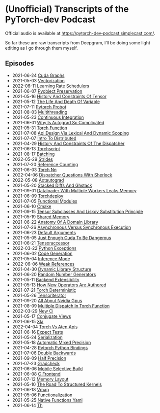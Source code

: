 # (Unofficial) Transcripts of the PyTorch-dev Podcast
Official audio is available at https://pytorch-dev-podcast.simplecast.com/.

So far these are raw transcripts from Deepgram, I'll be doing some light editing as I go through them myself.
## Episodes

* 2021-06-24 [Cuda Graphs](episodes/2021-06-24-Cuda-Graphs.md)
* 2021-05-03 [Vectorization](episodes/2021-05-03-Vectorization.md)
* 2022-06-11 [Learning Rate Schedulers](episodes/2022-06-11-Learning-Rate-Schedulers.md)
* 2021-06-07 [Pyobject Preservation](episodes/2021-06-07-Pyobject-Preservation.md)
* 2021-05-16 [History And Constraints Of Tensor](episodes/2021-05-16-History-And-Constraints-Of-Tensor.md)
* 2021-05-12 [The Life And Death Of Variable](episodes/2021-05-12-The-Life-And-Death-Of-Variable.md)
* 2021-07-11 [Pytorch Probot](episodes/2021-07-11-Pytorch-Probot.md)
* 2021-08-03 [Multithreading](episodes/2021-08-03-Multithreading.md)
* 2021-05-23 [Continuous Integration](episodes/2021-05-23-Continuous-Integration.md)
* 2021-06-01 [Why Is Autograd So Complicated](episodes/2021-06-01-Why-Is-Autograd-So-Complicated.md)
* 2021-05-31 [Torch Function](episodes/2021-05-31-Torch-Function.md)
* 2021-07-08 [Api Design Via Lexical And Dynamic Scoping](episodes/2021-07-08-Api-Design-Via-Lexical-And-Dynamic-Scoping.md)
* 2021-07-07 [Intro To Distributed](episodes/2021-07-07-Intro-To-Distributed.md)
* 2021-04-29 [History And Constraints Of The Dispatcher](episodes/2021-04-29-History-And-Constraints-Of-The-Dispatcher.md)
* 2021-06-13 [Torchscript](episodes/2021-06-13-Torchscript.md)
* 2021-08-17 [Batching](episodes/2021-08-17-Batching.md)
* 2022-05-29 [Strides](episodes/2022-05-29-Strides.md)
* 2021-07-20 [Reference Counting](episodes/2021-07-20-Reference-Counting.md)
* 2021-06-03 [Torch Nn](episodes/2021-06-03-Torch-Nn.md)
* 2022-04-06 [Dispatcher Questions With Sherlock](episodes/2022-04-06-Dispatcher-Questions-With-Sherlock.md)
* 2022-05-08 [Aotautograd](episodes/2022-05-08-Aotautograd.md)
* 2021-05-20 [Stacked Diffs And Ghstack](episodes/2021-05-20-Stacked-Diffs-And-Ghstack.md)
* 2021-09-01 [Dataloader With Multiple Workers Leaks Memory](episodes/2021-09-01-Dataloader-With-Multiple-Workers-Leaks-Memory.md)
* 2021-06-09 [Torchdeploy](episodes/2021-06-09-Torchdeploy.md)
* 2021-07-05 [Functional Modules](episodes/2021-07-05-Functional-Modules.md)
* 2021-06-10 [Cmake](episodes/2021-06-10-Cmake.md)
* 2021-09-15 [Tensor Subclasses And Liskov Substitution Principle](episodes/2021-09-15-Tensor-Subclasses-And-Liskov-Substitution-Principle.md)
* 2021-05-19 [Shared Memory](episodes/2021-05-19-Shared-Memory.md)
* 2021-06-22 [Anatomy Of A Domain Library](episodes/2021-06-22-Anatomy-Of-A-Domain-Library.md)
* 2021-07-26 [Asynchronous Versus Synchronous Execution](episodes/2021-07-26-Asynchronous-Versus-Synchronous-Execution.md)
* 2021-06-23 [Default Arguments](episodes/2021-06-23-Default-Arguments.md)
* 2021-05-05 [Just Enough Cuda To Be Dangerous](episodes/2021-05-05-Just-Enough-Cuda-To-Be-Dangerous.md)
* 2021-06-21 [Tensoraccessor](episodes/2021-06-21-Tensoraccessor.md)
* 2022-03-22 [Python Exceptions](episodes/2022-03-22-Python-Exceptions.md)
* 2021-06-02 [Code Generation](episodes/2021-06-02-Code-Generation.md)
* 2021-05-04 [Inference Mode](episodes/2021-05-04-Inference-Mode.md)
* 2022-06-06 [Weak References](episodes/2022-06-06-Weak-References.md)
* 2021-04-30 [Dynamic Library Structure](episodes/2021-04-30-Dynamic-Library-Structure.md)
* 2021-06-20 [Random Number Generators](episodes/2021-06-20-Random-Number-Generators.md)
* 2021-05-11 [Backend Extensibility](episodes/2021-05-11-Backend-Extensibility.md)
* 2021-05-13 [How New Operators Are Authored](episodes/2021-05-13-How-New-Operators-Are-Authored.md)
* 2021-07-21 [Torch Deterministic](episodes/2021-07-21-Torch-Deterministic.md)
* 2021-05-26 [Tensoriterator](episodes/2021-05-26-Tensoriterator.md)
* 2021-09-20 [All About Nvidia Gpus](episodes/2021-09-20-All-About-Nvidia-Gpus.md)
* 2021-08-09 [Multiple Dispatch In Torch Function](episodes/2021-08-09-Multiple-Dispatch-In-Torch-Function.md)
* 2022-03-29 [New Ci](episodes/2022-03-29-New-Ci.md)
* 2021-05-17 [Conjugate Views](episodes/2021-05-17-Conjugate-Views.md)
* 2021-06-15 [Xla](episodes/2021-06-15-Xla.md)
* 2022-04-04 [Torch Vs Aten Apis](episodes/2022-04-04-Torch-Vs-Aten-Apis.md)
* 2021-06-16 [Expect Tests](episodes/2021-06-16-Expect-Tests.md)
* 2021-05-24 [Serialization](episodes/2021-05-24-Serialization.md)
* 2021-05-18 [Automatic Mixed Precision](episodes/2021-05-18-Automatic-Mixed-Precision.md)
* 2021-04-28 [Pytorch Python Bindings](episodes/2021-04-28-Pytorch-Python-Bindings.md)
* 2021-07-06 [Double Backwards](episodes/2021-07-06-Double-Backwards.md)
* 2021-09-09 [Half Precision](episodes/2021-09-09-Half-Precision.md)
* 2021-07-23 [Gradcheck](episodes/2021-07-23-Gradcheck.md)
* 2021-06-06 [Mobile Selective Build](episodes/2021-06-06-Mobile-Selective-Build.md)
* 2021-06-08 [C Frontend](episodes/2021-06-08-C-Frontend.md)
* 2021-07-12 [Memory Layout](episodes/2021-07-12-Memory-Layout.md)
* 2021-05-10 [The Road To Structured Kernels](episodes/2021-05-10-The-Road-To-Structured-Kernels.md)
* 2021-06-18 [Vmap](episodes/2021-06-18-Vmap.md)
* 2021-05-06 [Functionalization](episodes/2021-05-06-Functionalization.md)
* 2021-05-25 [Native Functions Yaml](episodes/2021-05-25-Native-Functions-Yaml.md)
* 2021-06-14 [Th](episodes/2021-06-14-Th.md)
